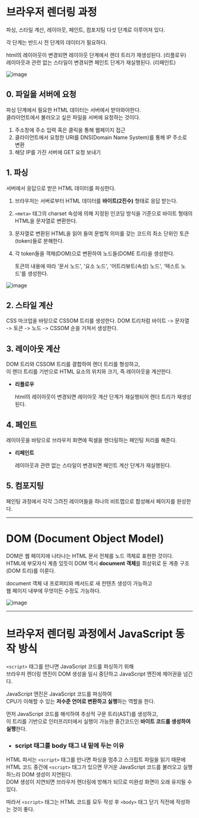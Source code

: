 # 브라우저 렌더링 과정

파싱, 스타일 계산, 레이아웃, 페인트, 컴포지팅 다섯 단계로 이루어져 있다.

각 단계는 반드시 전 단계의 데이터가 필요하다.

html의 레이아웃이 변경되면 레이아웃 단계에서 렌더 트리가 재생성된다. (리플로우)  
레이아웃과 관련 없는 스타일이 변경되면 페인트 단계가 재실행된다. (리페인트)

![image](https://user-images.githubusercontent.com/87015026/223955642-89b08dc5-d710-4b95-9c31-09f840279cfc.png)

## 0. 파일을 서버에 요청

파싱 단계에서 필요한 HTML 데이터는 서버에서 받아와야한다.  
클라이언트에서 불러오고 싶은 파일을 서버에 요청하는 것이다.

1. 주소창에 주소 입력 혹은 클릭을 통해 웹페이지 접근
2. 클라이언트에서 요청한 URI를 DNS(Domain Name System)를 통해 IP 주소로 변환
3. 해당 IP를 가진 서버에 GET 요청 보내기

## 1. 파싱

서버에서 응답으로 받은 HTML 데이터를 파싱한다.

1. 브라우저는 서버로부터 HTML 데이터를 **바이트(2진수)** 형태로 응답 받는다.
2. `<meta>` 태그의 charset 속성에 의해 지정된 인코딩 방식을 기준으로 바이트 형태의 HTML을 문자열로 변환한다.
3. 문자열로 변환된 HTML을 읽어 들여 문법적 의미를 갖는 코드의 최소 단위인 토큰(token)들로 분해한다.
4. 각 token들을 객체(DOM)으로 변환하여 노드들(DOME 트리)을 생성한다.

   토큰의 내용에 따라 '문서 노드', '요소 노드', '어트리뷰트(속성) 노드', '텍스트 노드'를 생성한다.

![image](https://user-images.githubusercontent.com/87015026/223961397-5343ca0a-b952-418b-b838-c8c7e64b2a09.png)

## 2. 스타일 계산

CSS 마크업을 바탕으로 CSSOM 트리를 생성한다.
DOM 트리처럼 바이트 -> 문자열 -> 토큰 -> 노드 -> CSSOM 순을 거쳐서 생성한다.

## 3. 레이아웃 계산

DOM 트리와 CSSOM 트리를 결합하여 렌더 트리를 형성하고,  
이 렌더 트리를 기반으로 HTML 요소의 위치와 크기, 즉 레이아웃을 계산한다.

- **리플로우**

  html의 레이아웃이 변경되면 레이아웃 계산 단계가 재실행되어 렌더 트리가 재생성된다.

## 4. 페인트

레이아웃을 바탕으로 브라우저 화면에 픽셀을 렌더링하는 페인팅 처리를 해준다.

- **리페인트**

  레이아웃과 관련 없는 스타일이 변경되면 페인트 계산 단계가 재실행된다.

## 5. 컴포지팅

페인팅 과정에서 각각 그려진 레이어들을 하나의 비트맵으로 합성해서 페이지를 완성한다.

---

# DOM (Document Object Model)

DOM은 웹 페이지에 나타나는 HTML 문서 전체를 노드 객체로 표현한 것이다.  
HTML에 부모자식 계층 있듯이 DOM 역시 **document 객체**를 최상위로 둔 계층 구조 (DOM 트리)를 이룬다.

document 객체 내 프로퍼티와 메서드로 새 컨텐츠 생성이 가능하고  
웹 페이지 내부에 무엇이든 수정도 가능하다.

![image](https://user-images.githubusercontent.com/87015026/224095809-5afb7fe1-6893-4131-b7f5-5afd052a12eb.png)

---

# 브라우저 렌더링 과정에서 JavaScript 동작 방식

`<script>` 태그를 만나면 JavaScript 코드를 파싱하기 위해  
브라우저 렌더링 엔진이 DOM 생성을 일시 중단하고 JavaScript 엔진에 제어권을 넘긴다.

JavaScript 엔진은 JavaScript 코드를 파싱하여  
CPU가 이해할 수 있는 **저수준 언어로 변환하고 실행**하는 역할을 한다.

먼저 JavaScript 코드를 해석하여 추상적 구문 트리(AST)를 생성하고,  
이 트리를 기반으로 인터프리터에서 실행이 가능한 중간코드인 **바이트 코드를 생성하여 실행**한다.

- ### script 태그를 body 태그 내 밑에 두는 이유

HTML 파서는 `<script>` 태그를 만나면 파싱을 멈추고 스크립트 파일을 읽기 때문에 HTML 코드 중간에 `<script>` 태그가 있으면 무거운 JavaScript 코드를 불러오고 실행하느라 DOM 생성이 지연된다.  
DOM 생성이 지연되면 브라우저 렌더링에 방해가 되므로 미완성 화면이 오래 유지될 수 있다.

따라서 `<script>` 태그는 HTML 코드를 모두 작성 후 `<body>` 태그 닫기 직전에 작성하는 것이 좋다.
